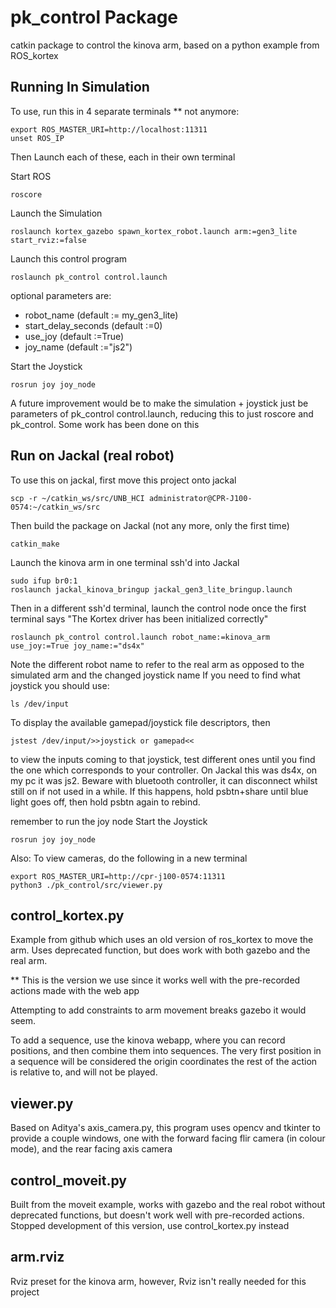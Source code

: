 # pk_control Package
catkin package to control the kinova arm, based on a python example from ROS_kortex


## Running In Simulation

To use, run this in 4 separate terminals ** not anymore:

    export ROS_MASTER_URI=http://localhost:11311
    unset ROS_IP

Then Launch each of these, each in their own terminal

Start ROS
    
    roscore

Launch the Simulation
    
    roslaunch kortex_gazebo spawn_kortex_robot.launch arm:=gen3_lite start_rviz:=false


Launch this control program

    roslaunch pk_control control.launch

optional parameters are:
- robot_name (default := my_gen3_lite)
- start_delay_seconds (default :=0)
- use_joy (default :=True)
- joy_name (default :="js2")

Start the Joystick    

    rosrun joy joy_node

A future improvement would be to make the simulation + joystick just be
parameters of pk_control control.launch,
reducing this to just roscore and pk_control.
Some work has been done on this

## Run on Jackal (real robot)

To use this on jackal, first move this project onto jackal

    scp -r ~/catkin_ws/src/UNB_HCI administrator@CPR-J100-0574:~/catkin_ws/src

Then build the package on Jackal (not any more, only the first time)

    catkin_make

Launch the kinova arm in one terminal ssh'd into Jackal
    
    sudo ifup br0:1
    roslaunch jackal_kinova_bringup jackal_gen3_lite_bringup.launch

Then in a different ssh'd terminal, launch the control node once the first terminal says "The Kortex driver has been initialized correctly"

    roslaunch pk_control control.launch robot_name:=kinova_arm use_joy:=True joy_name:="ds4x"

Note the different robot name to refer to the real arm as opposed to the simulated arm and the changed joystick name
If you need to find what joystick you should use:

    ls /dev/input

To display the available gamepad/joystick file descriptors, then

    jstest /dev/input/>>joystick or gamepad<<

to view the inputs coming to that joystick, test different ones until you find the one which corresponds to your controller.
On Jackal this was ds4x, on my pc it was js2.
Beware with bluetooth controller, it can disconnect whilst still on if not used in a while. If this happens, hold psbtn+share until blue light goes off,
then hold psbtn again to rebind.

remember to run the joy node
Start the Joystick    

    rosrun joy joy_node

Also: To view cameras, do the following in a new terminal

    export ROS_MASTER_URI=http://cpr-j100-0574:11311
    python3 ./pk_control/src/viewer.py




## control_kortex.py
Example from github which uses an old version of ros_kortex to move the arm.
Uses deprecated function, but does work with both gazebo and the real arm.

** This is the version we use since it works well
with the pre-recorded actions made with the web app

Attempting to add constraints to arm movement breaks
gazebo it would seem.

To add a sequence, use the kinova webapp, where you can record positions, and then combine
them into sequences. The very first position in a sequence will be considered the origin coordinates
the rest of the action is relative to, and will not be played.

## viewer.py
Based on Aditya's axis_camera.py, this program uses opencv and tkinter to provide a couple windows,
one with the forward facing flir camera (in colour mode), and the rear facing axis camera 

## control_moveit.py
Built from the moveit example, works with gazebo
and the real robot without deprecated functions, 
but doesn't work well with pre-recorded actions.
Stopped development of this version, use control_kortex.py instead

## arm.rviz
Rviz preset for the kinova arm, however, Rviz isn't really needed for this project
